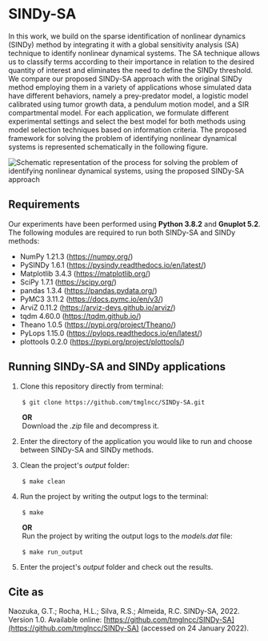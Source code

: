 # SINDy-SA

In this work, we build on the sparse identification of nonlinear dynamics (SINDy) method by integrating it with a global sensitivity analysis (SA) technique to identify nonlinear dynamical systems. The SA technique allows us to classify terms according to their importance in relation to the desired quantity of interest and eliminates the need to define the SINDy threshold. We compare our proposed SINDy-SA approach with the original SINDy method employing them in a variety of applications whose simulated data have different behaviors, namely a prey-predator model, a logistic model calibrated using tumor growth data, a pendulum motion model, and a SIR compartmental model. For each application, we formulate different experimental settings and select the best model for both methods using model selection techniques based on information criteria. The proposed framework for solving the problem of identifying nonlinear dynamical systems is represented schematically in the following figure.

![Schematic representation of the process for solving the problem of identifying nonlinear dynamical systems, using the proposed SINDy-SA approach](https://drive.google.com/uc?export=view&id=15i_lycwttlDDCPhD_RduIcA-SjXViXz6)

## Requirements

Our experiments have been performed using **Python 3.8.2** and **Gnuplot 5.2**. The following modules are required to run both SINDy-SA and SINDy methods:
- NumPy 1.21.3 (https://numpy.org/)
- PySINDy 1.6.1 (https://pysindy.readthedocs.io/en/latest/)
- Matplotlib 3.4.3 (https://matplotlib.org/)
- SciPy 1.7.1 (https://scipy.org/)
- pandas 1.3.4 (https://pandas.pydata.org/)
- PyMC3 3.11.2 (https://docs.pymc.io/en/v3/)
- ArviZ 0.11.2 (https://arviz-devs.github.io/arviz/)
- tqdm 4.60.0 (https://tqdm.github.io/)
- Theano 1.0.5 (https://pypi.org/project/Theano/)
- PyLops 1.15.0 (https://pylops.readthedocs.io/en/latest/)
- plottools 0.2.0 (https://pypi.org/project/plottools/)

## Running SINDy-SA and SINDy applications

 1. Clone this repository directly from terminal:
	 
&nbsp;&nbsp;&nbsp;&nbsp;&nbsp;&nbsp;&nbsp;`$ git clone https://github.com/tmglncc/SINDy-SA.git`
	
&nbsp;&nbsp;&nbsp;&nbsp;&nbsp;&nbsp;&nbsp;**OR**  
&nbsp;&nbsp;&nbsp;&nbsp;&nbsp;&nbsp;&nbsp;Download the _.zip_ file and decompress it.

 2. Enter the directory of the application you would like to run and choose between SINDy-SA and SINDy methods.

 3. Clean the project's _output_ folder:
	 
&nbsp;&nbsp;&nbsp;&nbsp;&nbsp;&nbsp;&nbsp;`$ make clean`

 4. Run the project by writing the output logs to the terminal:
	
&nbsp;&nbsp;&nbsp;&nbsp;&nbsp;&nbsp;&nbsp;`$ make`
	
&nbsp;&nbsp;&nbsp;&nbsp;&nbsp;&nbsp;&nbsp;**OR**  
&nbsp;&nbsp;&nbsp;&nbsp;&nbsp;&nbsp;&nbsp;Run the project by writing the output logs to the _models.dat_ file:
	 
&nbsp;&nbsp;&nbsp;&nbsp;&nbsp;&nbsp;&nbsp;`$ make run_output`

 5. Enter the project's _output_ folder and check out the results.

## Cite as

Naozuka, G.T.; Rocha, H.L.; Silva, R.S.; Almeida, R.C. SINDy-SA, 2022. Version 1.0. Available online: [https://github.com/tmglncc/SINDy-SA](https://github.com/tmglncc/SINDy-SA) (accessed on 24 January 2022).
